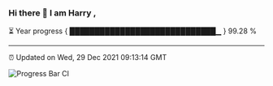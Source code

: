 ### Hi there 👋 I am Harry , 

⏳ Year progress { █████████████████████████████▁ } 99.28 %

---

⏰ Updated on Wed, 29 Dec 2021 09:13:14 GMT

![Progress Bar CI](https://github.com/duykhang68/duykhang68/workflows/Progress%20Bar%20CI/badge.svg)
